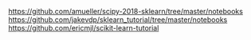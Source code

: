 https://github.com/amueller/scipy-2018-sklearn/tree/master/notebooks
https://github.com/jakevdp/sklearn_tutorial/tree/master/notebooks
https://github.com/ericmjl/scikit-learn-tutorial
